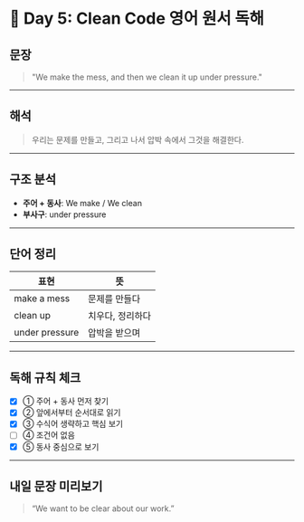 # 📘 Day 5: Clean Code 영어 원서 독해

## 문장

> "We make the mess, and then we clean it up under pressure."

---

## 해석

> 우리는 문제를 만들고, 그리고 나서 압박 속에서 그것을 해결한다.

---

## 구조 분석

- **주어 + 동사**: We make / We clean
- **부사구**: under pressure

---

## 단어 정리

| 표현           | 뜻               |
| -------------- | ---------------- |
| make a mess    | 문제를 만들다    |
| clean up       | 치우다, 정리하다 |
| under pressure | 압박을 받으며    |

---

## 독해 규칙 체크

- [x] ① 주어 + 동사 먼저 찾기
- [x] ② 앞에서부터 순서대로 읽기
- [x] ③ 수식어 생략하고 핵심 보기
- [ ] ④ 조건어 없음
- [x] ⑤ 동사 중심으로 보기

---

## 내일 문장 미리보기

> “We want to be clear about our work.”
